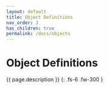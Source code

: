```yaml
---
layout: default
title: Object Definitions
nav_order: 3
has_children: true
permalink: /docs/objects
---
```


# Object Definitions

{{ page.description }}
{: .fs-6 .fw-300 }
